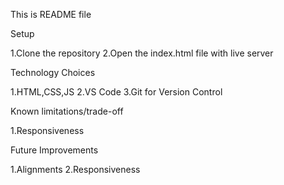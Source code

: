 This is README file

Setup

1.Clone the repository
2.Open the index.html file with live server

Technology Choices

1.HTML,CSS,JS
2.VS Code
3.Git for Version Control

Known limitations/trade-off

1.Responsiveness

Future Improvements

1.Alignments
2.Responsiveness